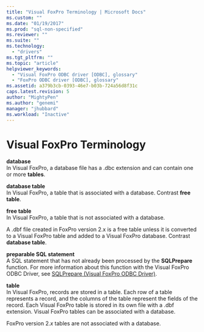 ```yaml
---
title: "Visual FoxPro Terminology | Microsoft Docs"
ms.custom: ""
ms.date: "01/19/2017"
ms.prod: "sql-non-specified"
ms.reviewer: ""
ms.suite: ""
ms.technology: 
  - "drivers"
ms.tgt_pltfrm: ""
ms.topic: "article"
helpviewer_keywords: 
  - "Visual FoxPro ODBC driver [ODBC], glossary"
  - "FoxPro ODBC driver [ODBC], glossary"
ms.assetid: a379b3cb-0393-46e7-b03b-724a56d8f31c
caps.latest.revision: 5
author: "MightyPen"
ms.author: "genemi"
manager: "jhubbard"
ms.workload: "Inactive"
---
```

# Visual FoxPro Terminology
**database**  
 In Visual FoxPro, a database file has a .dbc extension and can contain one or more **tables**.  
  
 **database table**  
 In Visual FoxPro, a table that is associated with a database. Contrast **free table**.  
  
 **free table**  
 In Visual FoxPro, a table that is not associated with a database.  
  
 A .dbf file created in FoxPro version 2.x is a free table unless it is converted to a Visual FoxPro table and added to a Visual FoxPro database. Contrast **database table**.  
  
 **preparable SQL statement**  
 A SQL statement that has not already been processed by the **SQLPrepare** function. For more information about this function with the Visual FoxPro ODBC Driver, see [SQLPrepare (Visual FoxPro ODBC Driver)](../../odbc/microsoft/sqlprepare-visual-foxpro-odbc-driver.md).  
  
 **table**  
 In Visual FoxPro, records are stored in a table. Each row of a table represents a record, and the columns of the table represent the fields of the record. Each Visual FoxPro table is stored in its own file with a .dbf extension. Visual FoxPro tables can be associated with a database.  
  
 FoxPro version 2.*x* tables are not associated with a database.
